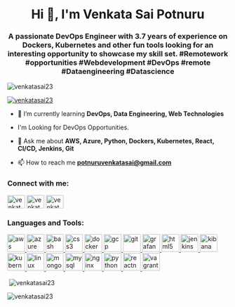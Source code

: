 <h1 align="center">Hi 👋, I'm Venkata Sai Potnuru</h1>
<h3 align="center"> A passionate DevOps Engineer with 3.7 years of experience on Dockers, Kubernetes and other fun tools looking for an interesting opportunity to showcase my skill set. #Remotework #opportunities #Webdevelopment #DevOps #remote #Dataengineering #Datascience</h3>

<p align="left"> <img src="https://komarev.com/ghpvc/?username=venkatasai23&label=Profile%20views&color=0e75b6&style=flat" alt="venkatasai23" /> </p>

<p align="left"> <a href="https://github.com/ryo-ma/github-profile-trophy"><img src="https://github-profile-trophy.vercel.app/?username=venkatasai23" alt="venkatasai23" /></a> </p>

<!--<p align="left"> <a href="https://twitter.com/venkatasaip" target="blank"><img src="https://img.shields.io/twitter/follow/venkatasaip?logo=twitter&style=for-the-badge" alt="venkatasaip" /></a> </p>-->

- 🌱 I’m currently learning **DevOps, Data Engineering, Web Technologies**
  
- I'm Looking for DevOps Opportunities.

- 💬 Ask me about **AWS, Azure, Python, Dockers, Kubernetes, React, CI/CD, Jenkins, Git**

- 📫 How to reach me **potnuruvenkatasai@gmail.com**


<h3 align="left">Connect with me:</h3>
<p align="left">
<a href="https://twitter.com/venkatasaip" target="blank"><img align="center" src="https://www.vectorlogo.zone/logos/twitter/twitter-tile.svg" alt="venkatasaip" height="30" width="40" /></a>
<a href="https://linkedin.com/in/venkatasai99" target="blank"><img align="center" src="https://www.vectorlogo.zone/logos/linkedin/linkedin-icon.svg" alt="venkatasai99" height="30" width="40" /></a>
<a href="https://www.instagram.com/venkatasai_potnuru/" target="blank"><img align="center" src="https://www.vectorlogo.zone/logos/instagram/instagram-icon.svg" alt="venkatasai_potnuru" height="30" width="40" /></a> 
</p>

<h3 align="left">Languages and Tools:</h3>

<p align="left"> 
<a href="https://aws.amazon.com" target="_blank" rel="noreferrer"> <img src="https://www.vectorlogo.zone/logos/amazon_aws/amazon_aws-icon.svg" alt="aws" width="40" height="40"/> </a> 
<a href="https://azure.microsoft.com/en-in/" target="_blank" rel="noreferrer"> <img src="https://www.vectorlogo.zone/logos/microsoft_azure/microsoft_azure-icon.svg" alt="azure" width="40" height="40"/> </a> 
<a href="https://www.gnu.org/software/bash/" target="_blank" rel="noreferrer"> <img src="https://www.vectorlogo.zone/logos/gnu_bash/gnu_bash-icon.svg" alt="bash" width="40" height="40"/> </a> 
<a href="https://www.w3schools.com/css/" target="_blank" rel="noreferrer"> <img src="https://www.vectorlogo.zone/logos/w3_css/w3_css-icon.svg" alt="css3" width="40" height="40"/> </a> 
<a href="https://www.docker.com/" target="_blank" rel="noreferrer"> <img src="https://www.vectorlogo.zone/logos/docker/docker-icon.svg" alt="docker" width="40" height="40"/> </a> 
<a href="https://cloud.google.com" target="_blank" rel="noreferrer"> <img src="https://www.vectorlogo.zone/logos/google_cloud/google_cloud-icon.svg" alt="gcp" width="40" height="40"/> </a> <a href="https://git-scm.com/" target="_blank" rel="noreferrer"> <img src="https://www.vectorlogo.zone/logos/git-scm/git-scm-icon.svg" alt="git" width="40" height="40"/> </a> 
<a href="https://grafana.com" target="_blank" rel="noreferrer"> <img src="https://www.vectorlogo.zone/logos/grafana/grafana-icon.svg" alt="grafana" width="40" height="40"/> </a> 
<a href="https://www.w3.org/html/" target="_blank" rel="noreferrer"> <img src="https://www.vectorlogo.zone/logos/w3_html5/w3_html5-icon.svg" alt="html5" width="40" height="40"/> </a> 
<a href="https://www.jenkins.io" target="_blank" rel="noreferrer"> <img src="https://www.vectorlogo.zone/logos/jenkins/jenkins-icon.svg" alt="jenkins" width="40" height="40"/> </a> 
<a href="https://www.elastic.co/kibana" target="_blank" rel="noreferrer"> <img src="https://www.vectorlogo.zone/logos/elasticco_kibana/elasticco_kibana-icon.svg" alt="kibana" width="40" height="40"/> </a> 
<a href="https://kubernetes.io" target="_blank" rel="noreferrer"> <img src="https://www.vectorlogo.zone/logos/kubernetes/kubernetes-icon.svg" alt="kubernetes" width="40" height="40"/> </a> <a href="https://www.linux.org/" target="_blank" rel="noreferrer"> <img src="https://www.vectorlogo.zone/logos/linux/linux-icon.svg" alt="linux" width="40" height="40"/> </a> 
<a href="https://www.mongodb.com/" target="_blank" rel="noreferrer"> <img src="https://www.vectorlogo.zone/logos/mongodb/mongodb-ar21.svg" alt="mongodb" width="40" height="40"/> </a> 
<a href="https://www.mysql.com/" target="_blank" rel="noreferrer"> <img src="https://www.vectorlogo.zone/logos/mysql/mysql-horizontal.svg" alt="mysql" width="40" height="40"/> </a> 
<a href="https://www.nginx.com" target="_blank" rel="noreferrer"> <img src="https://www.vectorlogo.zone/logos/nginx/nginx-icon.svg" alt="nginx" width="40" height="40"/> </a> <a href="https://www.python.org" target="_blank" rel="noreferrer"> <img src="https://www.vectorlogo.zone/logos/python/python-vertical.svg" alt="python" width="40" height="40"/> </a> 
<a href="https://reactnative.dev/" target="_blank" rel="noreferrer"> <img src="https://reactnative.dev/img/header_logo.svg" alt="reactnative" width="40" height="40"/> </a> <a href="https://www.vagrantup.com/" target="_blank" rel="noreferrer"> <img src="https://www.vectorlogo.zone/logos/vagrantup/vagrantup-icon.svg" alt="vagrant" width="40" height="40"/> </a> </p>



<p>&nbsp;<img align="center" src="https://github-readme-stats.vercel.app/api?username=venkatasai23&show_icons=true&locale=en" alt="venkatasai23" /></p>

<p><img align="center" src="https://github-readme-streak-stats.herokuapp.com/?user=venkatasai23&" alt="venkatasai23" /></p>
